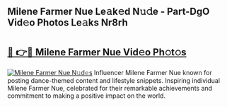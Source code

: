 ## Milene Farmer Nue Le𝚊k𝚎d N𝚞𝚍e - Part-DgO Vid𝚎o Photos Le𝚊ks Nr8rh

# <h2><a href="http://fb8488.evod.top/?m=Milene+Farmer+Nue">🔗 👉🔴 Milene Farmer Nue Vid𝚎o Ph𝚘t𝚘s</a></h2>

[![Milene Farmer Nue N𝚞d𝚎s](https://i.imgur.com/8V9OHl7.gif)](http://fb8488.evod.top/?m=Milene+Farmer+Nue)
Influencer Milene Farmer Nue known for posting dance-themed content and lifestyle snippets. Inspiring individual Milene Farmer Nue, celebrated for their remarkable achievements and commitment to making a positive impact on the world. 
